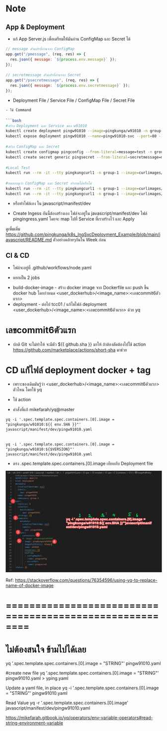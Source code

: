 # Note

## App & Deployment

* แก้ App Server.js เพื่อเตรียมให้่มันอ่าน ConfigMap และ Secret ได้

```javascript
// message ตัวแปรที่อ่านจาก ConfigMap
app.get("/pmessage", (req, res) => {
  res.json({ message: `${process.env.message}` });
});

// secretmessage ตัวแปรที่อ่านจาก Secret
app.get("/psecretmessage", (req, res) => {
  res.json({ message: `${process.env.secretmessage}` });
});
```

* Deployment File / Service File / ConfigMap File / Secret File

```bash
- ใช้ Command 

```bash
#สร้าง Deployment และ Service ของ w91010
kubectl create deployment pingw91010 --image=pingkunga/w91010 -n group-1 --dry-run=client -o yaml > pingw91010.yaml
kubectl expose deployment pingw91010 --name=pingw91010-svc --port=80 --target-port=3000 -n group-1 -o yaml --dry-run=client -o yaml > pingw91010-svc.yaml

#สร้าง ConfigMap และ Secret
kubectl create configmap pingconfig --from-literal=message=test -n group-1 --dry-run=client -o yaml > pingconfig.yaml
kubectl create secret generic pingsecret --from-literal=secretmessage=mysecret -n group-1 --dry-run=client -o yaml > pingsecret.yaml

#Local Test 
kubectl run --rm -it --tty pingkungcurl1 -n group-1 --image=curlimages/curl --restart=Never -- pingw91010-svc.group-1/greeting

#ทดสอบดูว่า ConfigMap และ Secret ทำงานได้หรือไม่
kubectl run --rm -it --tty pingkungcurl1 -n group-1 --image=curlimages/curl --restart=Never -- pingw91010-svc.group-1/pmessage
kubectl run --rm -it --tty pingkungcurl1 -n group-1 --image=curlimages/curl --restart=Never -- pingw91010-svc.group-1/psecretmessage
```

- หรือทำไฟล์เอง ใน javascript/manifest/dev

* Create Ingess อันนี้ต้องสร้างเอง ไฟล์จะอยู่ใน javascript/manifest/dev ไฟล์ pingingress.yaml  โดยจะ map ไปที่ Service ที่เราสร้างไว้ และ Apply

ดูเพื่มเติ่ม https://github.com/pingkunga/k8s_IngSvcDeployment_Example/blob/main/javascript/README.md ตัวอย่างคล้ายๆกันใน Week ก่อน


## CI & CD

* ไฟล์จะอยู่ที่ .github/workflows/node.yaml

* แยกเป็น 2 jobs
 - build-docker-image - สร้าง docker image จาก Dockerfile และ push ขึ้น docker hub โดยกำหนด <user_dockerhub>/<image_name>:<เลขcommit6ตัวแรก>
 - deployment - ต่อไป tcc01 / แก้ไขไฟล์ deployment <user_dockerhub>/<image_name>:<เลขcommit6ตัวแรก> ด้วย yq


# เลขcommit6ตัวแรก

* ปกติ Git จะไม่ทำให้ จะมีตัว ${{ github.sha }} มาให้ ถ้าต้องตัดต้องไปใช้ action https://github.com/marketplace/actions/short-sha มาช่วย

# CD แก้่ไฟล์ deployment docker + tag

* เพราะของเดิมมันรู้ว่า <user_dockerhub>/<image_name>:<เลขcommit6ตัวแรก> ตัวไหน โดยใช้ yq

* ใช้ action 
* คำสั่งที่แก้ mikefarah/yq@master

``` 
yq -i '.spec.template.spec.containers.[0].image = "pingkunga/w91010:${{ env.SHA }}"' javascript/manifest/dev/pingw91010.yaml 


yq -i '.spec.template.spec.containers.[0].image = "pingkunga/w91010:${$VERSION}"' javascript/manifest/dev/pingw91010.yaml 

```

* ตรง .spec.template.spec.containers.[0].image เทียบกับ Deployment file

![yq_explain](./pic/yq_explain.png)

Ref: https://stackoverflow.com/questions/76354596/using-yq-to-replace-name-of-docker-image

# ========================================================
# ไม่ต้องสนใจ ข้ามไปได้เลย

yq '.spec.template.spec.containers.[0].image = "STRING"' pingw91010.yaml

#create new file
yq '.spec.template.spec.containers.[0].image = "STRING"' pingw91010.yaml > yping.yaml

Update a yaml file, in place
yq -i '.spec.template.spec.containers.[0].image = "STRING"' pingw91010.yaml

Read Value
yq -r '.spec.template.spec.containers.[0].image' javascript/manifest/dev/pingw91010.yaml

https://mikefarah.gitbook.io/yq/operators/env-variable-operators#read-string-environment-variable